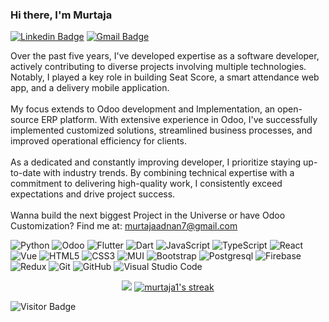 ﻿### Hi there, I'm Murtaja

[![Linkedin Badge](https://img.shields.io/badge/-Murtaja&nbsp;Adnan-blue?style=flat-square&logo=Linkedin&logoColor=white&link=https://www.linkedin.com/in/murtaja-adnan/)](https://www.linkedin.com/in/murtaja-adnan/)
[![Gmail Badge](https://img.shields.io/badge/-murtajaadnan7@gmail.com-c14438?style=flat-square&logo=Gmail&logoColor=white&link=mailto:murtajaadnan7@gmail.com)](mailto:murtajaadnan7@gmail.com)

Over the past five years, I've developed expertise as a software developer, actively contributing to diverse projects involving multiple technologies. Notably, I played a key role in building Seat Score, a smart attendance web app, and a delivery mobile application.
<br/>
<br/>
My focus extends to Odoo development and Implementation, an open-source ERP platform. With extensive experience in Odoo, I've successfully implemented customized solutions, streamlined business processes, and improved operational efficiency for clients.
<br/>
<br/>
As a dedicated and constantly improving developer, I prioritize staying up-to-date with industry trends. By combining technical expertise with a commitment to delivering high-quality work, I consistently exceed expectations and drive project success.
<br/>
<br/>
Wanna build the next biggest Project in the Universe or have Odoo Customization? Find me at: murtajaadnan7@gmail.com

![Python](https://img.shields.io/badge/-Python-green?style=flat-square&logo=python&logoColor=white)
![Odoo](https://img.shields.io/badge/-Odoo-purple?style=flat-square&logo=odoo&logoColor=white)
![Flutter](https://img.shields.io/badge/-Flutter-blue?style=flat-square&logo=flutter&logoColor=white)
![Dart](https://img.shields.io/badge/-Dart-blue?style=flat-square&logo=dart&logoColor=white)
![JavaScript](https://img.shields.io/badge/-JavaScript-F7DF1E?style=flat-square&logo=javascript&logoColor=black)
![TypeScript](https://img.shields.io/badge/-TypeScript-007ACC?style=flat-square&logo=typescript&logoColor=white)
![React](https://img.shields.io/badge/-React-0E1117?style=flat-square&logo=react&logoColor=61DAFB)
![Vue](https://img.shields.io/badge/-Vue-green?style=flat-square&logo=vue.js&logoColor=61DAFB)
![HTML5](https://img.shields.io/badge/-HTML5-E34F26?style=flat-square&logo=html5&logoColor=white)
![CSS3](https://img.shields.io/badge/-CSS3-1572B6?style=flat-square&logo=css3&logoColor=white)
![MUI](https://img.shields.io/badge/-MUI-007FFF?style=flat-square&logo=MUI&logoColor=white)
![Bootstrap](https://img.shields.io/badge/-Bootstrap-563D7C?style=flat-square&logo=bootstrap&logoColor=white)
![Postgresql](https://img.shields.io/badge/-Postgresql-47A248?style=flat-square&logo=postgresql&logoColor=white)
![Firebase](https://img.shields.io/badge/-Firebase-FF8A65?style=flat-square&logo=Firebase&logoColor=white)
![Redux](https://img.shields.io/badge/-Redux-593d88?style=flat-square&logo=Redux&logoColor=white)
![Git](https://img.shields.io/badge/-Git-F05032?style=flat-square&logo=git&logoColor=white)
![GitHub](https://img.shields.io/badge/-GitHub-181717?style=flat-square&logo=github&logoColor=white)
![Visual Studio Code](https://img.shields.io/badge/-VSCode-007ACC?style=flat-square&logo=visualstudiocode&logoColor=white)

<div align="center" ><img src="https://github-readme-stats.vercel.app/api?username=murtaja1&count_private=true&show_icons=true&include_all_commits=true&theme=tokyonight"></span>

  <a href="https://github.com/DenverCoder1/github-readme-streak-stats">
    <img title="🔥 Get streak stats for your profile at git.io/streak-stats" alt="murtaja1's streak" src="https://github-readme-streak-stats.herokuapp.com/?user=murtaja1&theme=monokai-metallian&hide_border=true"/>
  </a>
</div>

![Visitor Badge](https://visitor-badge.laobi.icu/badge?page_id=murtaja1.murtaja1)
